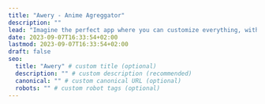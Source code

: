 ```yaml
---
title: "Awery - Anime Agreggator"
description: ""
lead: "Imagine the perfect app where you can customize everything, with tons of features and a stylish look. It's all about Awery!"
date: 2023-09-07T16:33:54+02:00
lastmod: 2023-09-07T16:33:54+02:00
draft: false
seo:
  title: "Awery" # custom title (optional)
  description: "" # custom description (recommended)
  canonical: "" # custom canonical URL (optional)
  robots: "" # custom robot tags (optional)
---
```

